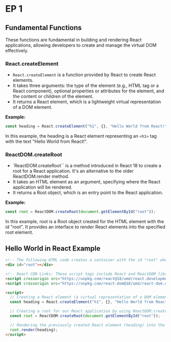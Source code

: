 # EP 1

## Fundamental Functions

These functions are fundamental in building and rendering React applications, allowing developers to create and manage the virtual DOM effectively.

### React.createElement

- `React.createElement` is a function provided by React to create React elements.
- It takes three arguments: the type of the element (e.g., HTML tag or a React component), optional properties or attributes for the element, and the content or children of the element.
- It returns a React element, which is a lightweight virtual representation of a DOM element.

**Example:**

```javascript
const heading = React.createElement("h1", {}, "Hello World from React!");
```

In this example, the heading is a React element representing an `<h1>` tag with the text "Hello World from React!".

### ReactDOM.createRoot

- `ReactDOM.createRoot`` is a method introduced in React 18 to create a root for a React application. It's an alternative to the older ReactDOM.render method.
- It takes an HTML element as an argument, specifying where the React application will be rendered.
- It returns a Root object, which is an entry point to the React application.

**Example:**

```javascript
const root = ReactDOM.createRoot(document.getElementById("root"));
```

In this example, root is a Root object created for the HTML element with the id "root". It provides an interface to render React elements into the specified root element.

## Hello World in React Example

```html
<!-- The following HTML code creates a container with the id "root" where our React application will be rendered. -->
<div id="root"></div>

<!-- React CDN Links: These script tags include React and ReactDOM libraries from a Content Delivery Network (CDN). -->
<script crossorigin src="https://unpkg.com/react@18/umd/react.development.js"></script>
<script crossorigin src="https://unpkg.com/react-dom@18/umd/react-dom.development.js"></script>

<script>
  // Creating a React element (a virtual representation of a DOM element) with an h1 tag containing the text "Hello World from React!"
  const heading = React.createElement("h1", {}, "Hello World from React!");

  // Creating a root for our React application by using ReactDOM.createRoot() and passing the HTML element with the id "root".
  const root = ReactDOM.createRoot(document.getElementById("root"));

  // Rendering the previously created React element (heading) into the root of our React application.
  root.render(heading);
</script>
```
